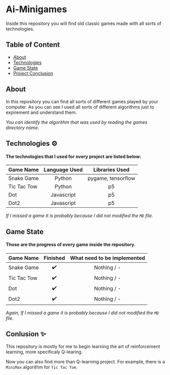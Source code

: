 # Ai-Minigames

Inside this repository you will find old classic games made with all sorts of technologies.

## Table of Content

- [About](#about)
- [Technologies️](#technologies)
- [Game State](#game-state)
- [Project Conclusion](#conlusion)

## About

In this repository you can find all sorts of different games played by your computer. As you can see I used all sorts of different algorithms just to expirement and understand them.

*You can identify the algorithm that was used by reading the games directory name.* 

## Technologies ⚙️

#### The technologies that I used for every project are listed below:

| Game Name     | Language Used | Libraries Used            |
| ------------- |:-------------:|:-------------------------:|
| Snake Game    | Python        | pygame, tensorflow         |
| Tic Tac Tow   | Python        | p5                        |
| Dot           | Javascript    | p5                        |
| Dot2          | Javascript    | p5                        |

*If I missed a game it is probably because I did not modified the `MD` file.*

## Game State

#### Those are the progress of every game inside the repository.

| Game Name     | Finished       | What need to be implemented      |
| ------------- |:--------------:|:--------------------------------:|
| Snake Game    | ✔️            | Nothing / -                      |
| Tic Tac Tow   | ✔️            | Nothing / -                      |
| Dot           | ✔️            | Nothing / -                      |
| Dot2          | ✔️            | Nothing / -                      |


*Again, If I missed a game it is probably because I did not modified the `MD` file.*

## Conlusion ✨

This repository is mostly for me to begin learning the art of reinforcement learning, more specificaly Q-learing. 

Now you can also find more than Q-learning project. For example, there is a `MiniMax` algorithm for `Tic Tac Toe`.
